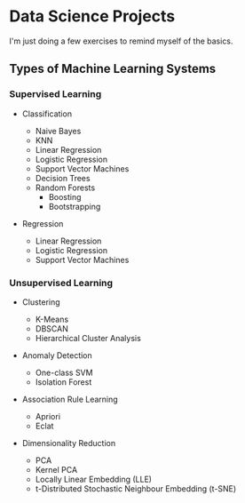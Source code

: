 # Data Science Projects

I'm just doing a few exercises to remind myself of the basics.

## Types of Machine Learning Systems

### Supervised Learning

- Classification
    - Naive Bayes
    - KNN
    - Linear Regression
    - Logistic Regression
    - Support Vector Machines
    - Decision Trees
    - Random Forests
        - Boosting
        - Bootstrapping

- Regression
    - Linear Regression
    - Logistic Regression
    - Support Vector Machines

### Unsupervised Learning

- Clustering
    - K-Means
    - DBSCAN
    - Hierarchical Cluster Analysis

- Anomaly Detection
    - One-class SVM
    - Isolation Forest

- Association Rule Learning
    - Apriori
    - Eclat

- Dimensionality Reduction
    - PCA
    - Kernel PCA
    - Locally Linear Embedding (LLE)
    - t-Distributed Stochastic Neighbour Embedding (t-SNE)
